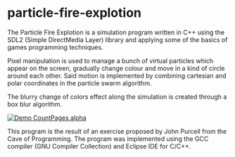 # particle-fire-explotion
The Particle Fire Explotion is a simulation program written in C++ using the SDL2 (Simple DirectMedia Layer) library and applying some of the basics of games programming techniques. 

Pixel manipulation is used to manage a bunch of virtual particles which appear on the screen, gradually change colour and move in a kind of circle around each other. Said motion is implemented by combining cartesian and polar coordinates in the particle swarm algorithm.

The blurry change of colors effect along the simulation is created through a box blur algorithm.

[![Demo CountPages alpha](https://j.gifs.com/E8vnxv.gif)](https://youtu.be/QoWbcOgS1KQ)

This program is the result of an exercise proposed by John Purcell from the Cave of Programming. The program was implemented using the GCC compiler (GNU Compiler Collection) and Eclipse IDE for C/C++.
